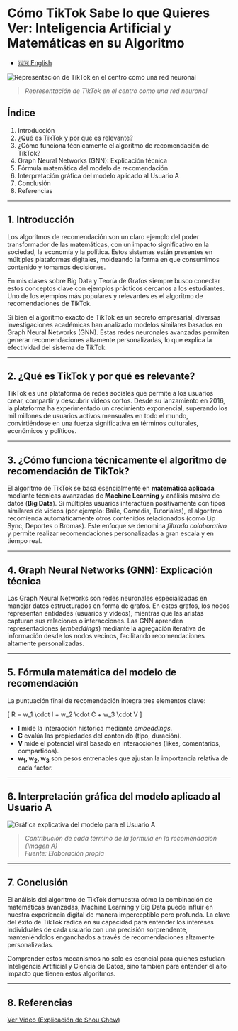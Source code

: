 # Cómo TikTok Sabe lo que Quieres Ver: Inteligencia Artificial y Matemáticas en su Algoritmo

* [🇬🇧 English](https://economiayetica.blogspot.com/2025/03/como-tiktok-sabe-lo-que-quieres-ver-ia.html)

![Representación de TikTok en el centro como una red neuronal](https://blogger.googleusercontent.com/img/b/R29vZ2xl/AVvXsEjcSGzr3kBBuSaCQ-PFYGqCkbPGykh0Y6AZcKbaUolMZ9eKMxG49nO8Mb13yyP68POd0dFMMgaoej5ay54C19V5xtIOoNHOpuHszhOqn4OIxGcFyScvooxA4UfdvGj1Y-SaEzHvvFcr_VyIh39IuSeHePoef7LpCAY-ywMdwCjoSK9WSTtklDOKDmzRrfU)
> *Representación de TikTok en el centro como una red neuronal*

## Índice
1. Introducción  
2. ¿Qué es TikTok y por qué es relevante?  
3. ¿Cómo funciona técnicamente el algoritmo de recomendación de TikTok?  
4. Graph Neural Networks (GNN): Explicación técnica  
5. Fórmula matemática del modelo de recomendación  
6. Interpretación gráfica del modelo aplicado al Usuario A  
7. Conclusión  
8. Referencias  

---

## 1. Introducción
Los algoritmos de recomendación son un claro ejemplo del poder transformador de las matemáticas, con un impacto significativo en la sociedad, la economía y la política. Estos sistemas están presentes en múltiples plataformas digitales, moldeando la forma en que consumimos contenido y tomamos decisiones.

En mis clases sobre Big Data y Teoría de Grafos siempre busco conectar estos conceptos clave con ejemplos prácticos cercanos a los estudiantes. Uno de los ejemplos más populares y relevantes es el algoritmo de recomendaciones de TikTok.

Si bien el algoritmo exacto de TikTok es un secreto empresarial, diversas investigaciones académicas han analizado modelos similares basados en Graph Neural Networks (GNN). Estas redes neuronales avanzadas permiten generar recomendaciones altamente personalizadas, lo que explica la efectividad del sistema de TikTok.

---

## 2. ¿Qué es TikTok y por qué es relevante?
TikTok es una plataforma de redes sociales que permite a los usuarios crear, compartir y descubrir videos cortos. Desde su lanzamiento en 2016, la plataforma ha experimentado un crecimiento exponencial, superando los mil millones de usuarios activos mensuales en todo el mundo, convirtiéndose en una fuerza significativa en términos culturales, económicos y políticos.

---

## 3. ¿Cómo funciona técnicamente el algoritmo de recomendación de TikTok?
El algoritmo de TikTok se basa esencialmente en **matemática aplicada** mediante técnicas avanzadas de **Machine Learning** y análisis masivo de datos (**Big Data**). Si múltiples usuarios interactúan positivamente con tipos similares de videos (por ejemplo: Baile, Comedia, Tutoriales), el algoritmo recomienda automáticamente otros contenidos relacionados (como Lip Sync, Deportes o Bromas). Este enfoque se denomina _filtrado colaborativo_ y permite realizar recomendaciones personalizadas a gran escala y en tiempo real.

---

## 4. Graph Neural Networks (GNN): Explicación técnica
Las Graph Neural Networks son redes neuronales especializadas en manejar datos estructurados en forma de grafos. En estos grafos, los nodos representan entidades (usuarios y videos), mientras que las aristas capturan sus relaciones o interacciones. Las GNN aprenden representaciones (_embeddings_) mediante la agregación iterativa de información desde los nodos vecinos, facilitando recomendaciones altamente personalizadas.

---

## 5. Fórmula matemática del modelo de recomendación
La puntuación final de recomendación integra tres elementos clave:

\[
R = w_1 \cdot I + w_2 \cdot C + w_3 \cdot V
\]

- **I** mide la interacción histórica mediante *embeddings*.  
- **C** evalúa las propiedades del contenido (tipo, duración).  
- **V** mide el potencial viral basado en interacciones (likes, comentarios, compartidos).  
- **w<sub>1</sub>, w<sub>2</sub>, w<sub>3</sub>** son pesos entrenables que ajustan la importancia relativa de cada factor.

---

## 6. Interpretación gráfica del modelo aplicado al Usuario A
![Gráfica explicativa del modelo para el Usuario A](https://blogger.googleusercontent.com/img/b/R29vZ2xl/AVvXsEi-KkBpJpHLLAm4hhDuaS94uuJFob_vLBC5SmL98Vm4XB6vcnX_TfEhVN3Jl3oVdfw6bIszivMIY8sBRaW__sw4wFEbC9igj2UnxRIWMkSnvBLz7B6eiOuP5CpyHUz0Ufu2PW6T55VuxjgymyP8pfwd-qJ89dqq3PFodpbwF9TvSZa7o06fbCZR5hFgbzE)
> *Contribución de cada término de la fórmula en la recomendación (Imagen A)*  
> *Fuente: Elaboración propia*

---

## 7. Conclusión
El análisis del algoritmo de TikTok demuestra cómo la combinación de matemáticas avanzadas, Machine Learning y Big Data puede influir en nuestra experiencia digital de manera imperceptible pero profunda. La clave del éxito de TikTok radica en su capacidad para entender los intereses individuales de cada usuario con una precisión sorprendente, manteniéndolos enganchados a través de recomendaciones altamente personalizadas.

Comprender estos mecanismos no solo es esencial para quienes estudian Inteligencia Artificial y Ciencia de Datos, sino también para entender el alto impacto que tienen estos algoritmos.

---

## 8. Referencias
[Ver Video (Explicación de Shou Chew)](https://www.tiktok.com/@tedtoks/video/7225292301864635694)
